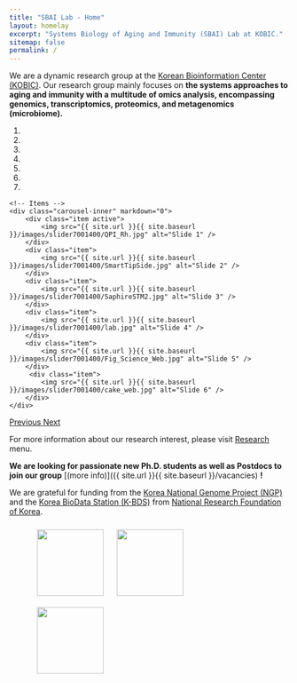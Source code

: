 ```yaml
---
title: "SBAI Lab - Home"
layout: homelay
excerpt: "Systems Biology of Aging and Immunity (SBAI) Lab at KOBIC."
sitemap: false
permalink: /
---
```


We are a dynamic research group at the [Korean Bioinformation Center (KOBIC)](https://www.kobic.re.kr/). Our research group mainly focuses on **the systems approaches to aging and immunity with a multitude of omics analysis, encompassing genomics, transcriptomics, proteomics, and metagenomics (microbiome).**


<div markdown="0" id="carousel" class="carousel slide" data-ride="carousel" data-interval="4000" data-pause="hover" >
    <!-- Menu -->
    <ol class="carousel-indicators">
        <li data-target="#carousel" data-slide-to="0" class="active"></li>
        <li data-target="#carousel" data-slide-to="1"></li>
        <li data-target="#carousel" data-slide-to="2"></li>
        <li data-target="#carousel" data-slide-to="3"></li>
        <li data-target="#carousel" data-slide-to="4"></li>
        <li data-target="#carousel" data-slide-to="5"></li>
        <li data-target="#carousel" data-slide-to="6"></li>
    </ol>

    <!-- Items -->
    <div class="carousel-inner" markdown="0">
        <div class="item active">
            <img src="{{ site.url }}{{ site.baseurl }}/images/slider7001400/QPI_Rh.jpg" alt="Slide 1" />
        </div>
        <div class="item">
            <img src="{{ site.url }}{{ site.baseurl }}/images/slider7001400/SmartTipSide.jpg" alt="Slide 2" />
        </div>
        <div class="item">
            <img src="{{ site.url }}{{ site.baseurl }}/images/slider7001400/SaphireSTM2.jpg" alt="Slide 3" />
        </div>
        <div class="item">
            <img src="{{ site.url }}{{ site.baseurl }}/images/slider7001400/lab.jpg" alt="Slide 4" />
        </div>
        <div class="item">
            <img src="{{ site.url }}{{ site.baseurl }}/images/slider7001400/Fig_Science_Web.jpg" alt="Slide 5" />
        </div>       
         <div class="item">
            <img src="{{ site.url }}{{ site.baseurl }}/images/slider7001400/cake_web.jpg" alt="Slide 6" />
        </div>
    </div>
  <a class="left carousel-control" href="#carousel" role="button" data-slide="prev">
    <span class="glyphicon glyphicon-chevron-left" aria-hidden="true"></span>
    <span class="sr-only">Previous</span>
  </a>
  <a class="right carousel-control" href="#carousel" role="button" data-slide="next">
    <span class="glyphicon glyphicon-chevron-right" aria-hidden="true"></span>
    <span class="sr-only">Next</span>
  </a>
</div>



For more information about our research interest, please visit [Research](research) menu.

 **We are looking for passionate new Ph.D. students as well as Postdocs to join our group** [(more info)]({{ site.url }}{{ site.baseurl }}/vacancies) **!**


We are grateful for funding from the [Korea National Genome Project (NGP)](https://www.kobic.re.kr/ngp/) and the [Korea BioData Station (K-BDS)](https://kbds.re.kr/) from  [National Research Foundation of Korea](https://www.nrf.re.kr/eng/index).

<figure class="fourth">
  <img src="{{ site.url }}{{ site.baseurl }}/images/logopic/Logo_KOBIC.png" style="width: 120px; margin: 10px">
  <img src="{{ site.url }}{{ site.baseurl }}/images/logopic/Logo_NGP.png" style="width: 120px; margin: 10px">
  <img src="{{ site.url }}{{ site.baseurl }}/images/logopic/Logo_NRF.png" style="width: 120px; margin: 10px">
</figure>
